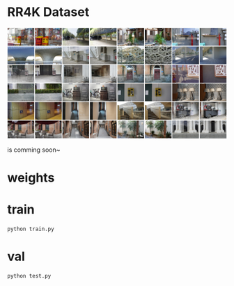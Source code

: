 # RR4K Dataset
![RR4k Samples](https://github.com/jengchauwei/RR4K/blob/main/imgs/RR4K_samples.png)

is comming soon~

# weights

# train
    python train.py
# val
    python test.py
